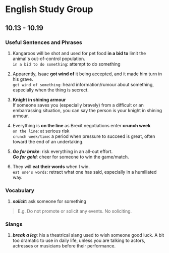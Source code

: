 # English Study Group
## 10.13 - 10.19

### Useful Sentences and Phrases

1. Kangaroos will be shot and used for pet food **in a bid to** limit the animal's out-of-control population.  
``in a bid to do something``: attempt to do something

2. Apparently, Isaac **got wind of** it being accepted, and it made him turn in his grave.   
``get wind of something``: heard information/rumour about something, especially when the thing is secrect.

3. **Knight in shining armour**  
If someone saves you (especially bravely) from a difficult or an embarrassing situation, you can say the person is your knight in shining armour.

4. Everything is **on the line** as Brexit negotiations enter **crunch week**  
``on the line``: at serious risk  
``crunch week/time``: a period when pressure to succeed is great, often toward the end of an undertaking. 

5. ***Go for broke***: risk everything in an all-out effort.   
***Go for gold***: cheer for someone to win the game/match.

6. They will **eat their words** when I win.  
``eat one's words``: retract what one has said, especially in a humiliated way.

### Vocabulary
1. ***solicit***: ask someone for something
> E.g. Do not promote or solicit any events. No soliciting.

### Slangs  
1. ***break a leg***: his a theatrical slang used to wish someone good luck. A bit too dramatic to use in daily life, unless you are talking to actors, actresses or musicians before their performance.
